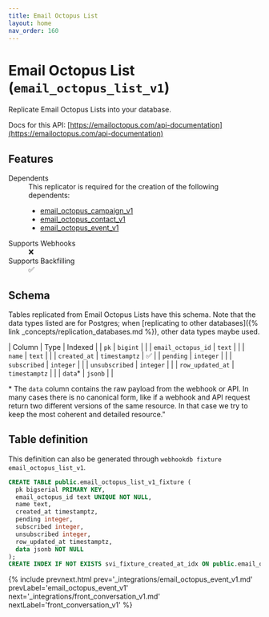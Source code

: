 ```yaml
---
title: Email Octopus List
layout: home
nav_order: 160
---
```


# Email Octopus List (`email_octopus_list_v1`)

Replicate Email Octopus Lists into your database.

Docs for this API: [https://emailoctopus.com/api-documentation](https://emailoctopus.com/api-documentation)

## Features

<dl>
<dt>Dependents</dt>
<dd>This replicator is required for the creation of the following dependents:
<ul>
<li><a href="{% link _integrations/email_octopus_campaign_v1.md %}">email_octopus_campaign_v1</a></li>
<li><a href="{% link _integrations/email_octopus_contact_v1.md %}">email_octopus_contact_v1</a></li>
<li><a href="{% link _integrations/email_octopus_event_v1.md %}">email_octopus_event_v1</a></li>
</ul>
</dd>

<dt>Supports Webhooks</dt>
<dd>❌</dd>
<dt>Supports Backfilling</dt>
<dd>✅</dd>

</dl>

## Schema

Tables replicated from Email Octopus Lists have this schema.
Note that the data types listed are for Postgres;
when [replicating to other databases]({% link _concepts/replication_databases.md %}),
other data types maybe used.

| Column | Type | Indexed |
| `pk` | `bigint` |  |
| `email_octopus_id` | `text` |  |
| `name` | `text` |  |
| `created_at` | `timestamptz` | ✅ |
| `pending` | `integer` |  |
| `subscribed` | `integer` |  |
| `unsubscribed` | `integer` |  |
| `row_updated_at` | `timestamptz` |  |
| `data`* | `jsonb` |  |

<span class="fs-3">* The `data` column contains the raw payload from the webhook or API.
In many cases there is no canonical form, like if a webhook and API request return
two different versions of the same resource.
In that case we try to keep the most coherent and detailed resource."</span>

## Table definition

This definition can also be generated through `webhookdb fixture email_octopus_list_v1`.

```sql
CREATE TABLE public.email_octopus_list_v1_fixture (
  pk bigserial PRIMARY KEY,
  email_octopus_id text UNIQUE NOT NULL,
  name text,
  created_at timestamptz,
  pending integer,
  subscribed integer,
  unsubscribed integer,
  row_updated_at timestamptz,
  data jsonb NOT NULL
);
CREATE INDEX IF NOT EXISTS svi_fixture_created_at_idx ON public.email_octopus_list_v1_fixture (created_at);
```

{% include prevnext.html prev='_integrations/email_octopus_event_v1.md' prevLabel='email_octopus_event_v1' next='_integrations/front_conversation_v1.md' nextLabel='front_conversation_v1' %}
